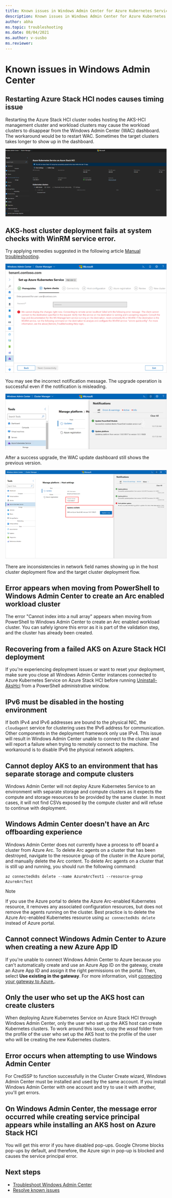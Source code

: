 ```yaml
---
title: Known issues in Windows Admin Center for Azure Kubernetes Service on Azure Stack HCI 
description: Known issues in Windows Admin Center for Azure Kubernetes Service on Azure Stack HCI 
author: abha
ms.topic: troubleshooting
ms.date: 08/04/2021
ms.author: v-susbo
ms.reviewer: 
---
```


# Known issues in Windows Admin Center

## Restarting Azure Stack HCI nodes causes timing issue

Restarting the Azure Stack HCI cluster nodes hosting the AKS-HCI management cluster and workload clusters may cause the workload clusters to disappear from the Windows Admin Center (WAC) dashboard. The workaround would be to restart WAC. Sometimes the target clusters takes longer to show up in the dashboard.

![Deployment: Connecting to remote server localhost failed.](media/known-issues-windows-admin-center/wac-restart-to-resolve-timing-issues.png)

## AKS-host cluster deployment fails at system checks with WinRM service error. 

Try applying remedies suggested in the following article [Manual troubleshooting](/azure-stack/hci/manage/troubleshoot-credssp#manual-troubleshooting). 

![Incorrect upgrade notification: Successfully installed AksHci PowerShell module version null.](media/known-issues-windows-admin-center/wac-known-issue-description-auto-generated.png)

You may see the incorrect notification message. The upgrade operation is successful even if the notification is misleading.

![WAC update dashboard doesn't refresh after successful updates.](media/known-issues-windows-admin-center/wac-known-issue-incorrect-notification.png)

After a success upgrade, the WAC update dashboard still shows the previous version.

![Networking field names inconsistent in WAC portal.](media/known-issues-windows-admin-center/wac-update-shows-previous-version.png)

There are inconsistencies in network field names showing up in the host cluster deployment flow and the target cluster deployment flow.

## Error appears when moving from PowerShell to Windows Admin Center to create an Arc enabled workload cluster
The error "Cannot index into a null array" appears when moving from PowerShell to Windows Admin Center to create an Arc enabled workload cluster. You can safely ignore this error as it is part of the validation step, and the cluster has already been created. 

## Recovering from a failed AKS on Azure Stack HCI deployment
If you're experiencing deployment issues or want to reset your deployment, make sure you close all Windows Admin Center instances connected to Azure Kubernetes Service on Azure Stack HCI before running [Uninstall-AksHci](./uninstall-akshci.md) from a PowerShell administrative window.

## IPv6 must be disabled in the hosting environment
If both IPv4 and IPv6 addresses are bound to the physical NIC, the `cloudagent` service for clustering uses the IPv6 address for communication. Other components in the deployment framework only use IPv4. This issue will result in Windows Admin Center unable to connect to the cluster and will report a failure when trying to remotely connect to the machine. The workaround is to disable IPv6 the physical network adapters.

## Cannot deploy AKS to an environment that has separate storage and compute clusters
Windows Admin Center will not deploy Azure Kubernetes Service to an environment with separate storage and compute clusters as it expects the compute and storage resources to be provided by the same cluster. In most cases, it will not find CSVs exposed by the compute cluster and will refuse to continue with deployment.

## Windows Admin Center doesn't have an Arc offboarding experience
Windows Admin Center does not currently have a process to off board a cluster from Azure Arc. To delete Arc agents on a cluster that has been destroyed, navigate to the resource group of the cluster in the Azure portal, and manually delete the Arc content. To delete Arc agents on a cluster that is still up and running, you should run the following command:

```azurecli
az connectedk8s delete --name AzureArcTest1 --resource-group AzureArcTest
``` 
 
> [!NOTE]
> If you use the Azure portal to delete the Azure Arc-enabled Kubernetes resource, it removes any associated configuration resources, but does not remove the agents running on the cluster. Best practice is to delete the Azure Arc-enabled Kubernetes resource using `az connectedk8s delete` instead of Azure portal.

## Cannot connect Windows Admin Center to Azure when creating a new Azure App ID
If you're unable to connect Windows Admin Center to Azure because you can't automatically create and use an Azure App ID on the gateway, create an Azure App ID and assign it the right permissions on the portal. Then, select **Use existing in the gateway**. For more information, visit [connecting your gateway to Azure.](/windows-server/manage/windows-admin-center/azure/azure-integration).

## Only the user who set up the AKS host can create clusters
When deploying Azure Kubernetes Service on Azure Stack HCI through Windows Admin Center, only the user who set up the AKS host can create Kubernetes clusters. To work around this issue, copy the _wssd_ folder from the profile of the user who set up the AKS host to the profile of the user who will be creating the new Kubernetes clusters.

## Error occurs when attempting to use Windows Admin Center
For CredSSP to function successfully in the Cluster Create wizard, Windows Admin Center must be installed and used by the same account. If you install Windows Admin Center with one account and try to use it with another, you'll get errors.

## On Windows Admin Center, the message **error occurred while creating service principal** appears while installing an AKS host on Azure Stack HCI
You will get this error if you have disabled pop-ups. Google Chrome blocks pop-ups by default, and therefore, the Azure sign in pop-up is blocked and causes the service principal error.

## Next steps
- [Troubleshoot Windows Admin Center](./troubleshoot-windows-admin-center.md)
- [Resolve known issues](./troubleshoot-known-issues.md)

